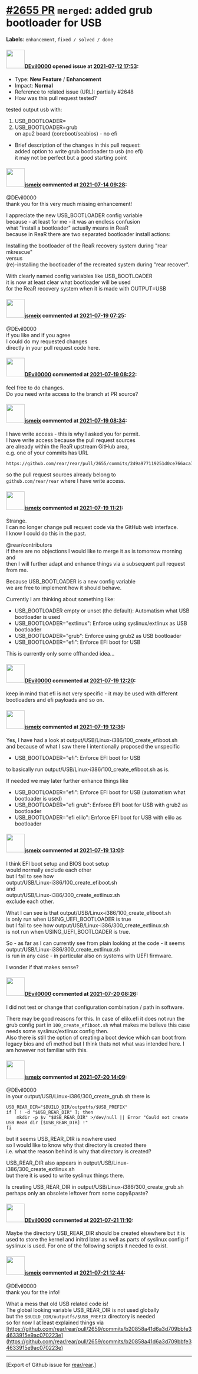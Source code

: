 [\#2655 PR](https://github.com/rear/rear/pull/2655) `merged`: added grub bootloader for USB
===========================================================================================

**Labels**: `enhancement`, `fixed / solved / done`

#### <img src="https://avatars.githubusercontent.com/u/3344302?v=4" width="50">[DEvil0000](https://github.com/DEvil0000) opened issue at [2021-07-12 17:53](https://github.com/rear/rear/pull/2655):

-   Type: **New Feature** / **Enhancement**
-   Impact: **Normal**
-   Reference to related issue (URL): partially \#2648
-   How was this pull request tested?

tested output usb with:

1.  USB\_BOOTLOADER=
2.  USB\_BOOTLOADER=grub  
    on apu2 board (coreboot/seabios) - no efi

-   Brief description of the changes in this pull request:  
    added option to write grub bootloader to usb (no efi)  
    it may not be perfect but a good starting point

#### <img src="https://avatars.githubusercontent.com/u/1788608?u=925fc54e2ce01551392622446ece427f51e2f0ce&v=4" width="50">[jsmeix](https://github.com/jsmeix) commented at [2021-07-14 09:28](https://github.com/rear/rear/pull/2655#issuecomment-879742374):

@DEvil0000  
thank you for this very much missing enhancement!

I appreciate the new USB\_BOOTLOADER config variable  
because - at least for me - it was an endless confusion  
what "install a bootloader" actually means in ReaR  
because in ReaR there are two separated bootloader install actions:

Installing the bootloader of the ReaR recovery system during "rear
mkrescue"  
versus  
(re)-installing the bootloader of the recreated system during "rear
recover".

With clearly named config variables like USB\_BOOTLOADER  
it is now at least clear what bootloader will be used  
for the ReaR recovery system when it is made with OUTPUT=USB

#### <img src="https://avatars.githubusercontent.com/u/1788608?u=925fc54e2ce01551392622446ece427f51e2f0ce&v=4" width="50">[jsmeix](https://github.com/jsmeix) commented at [2021-07-19 07:25](https://github.com/rear/rear/pull/2655#issuecomment-882309583):

@DEvil0000  
if you like and if you agree  
I could do my requested changes  
directly in your pull request code here.

#### <img src="https://avatars.githubusercontent.com/u/3344302?v=4" width="50">[DEvil0000](https://github.com/DEvil0000) commented at [2021-07-19 08:22](https://github.com/rear/rear/pull/2655#issuecomment-882349825):

feel free to do changes.  
Do you need write access to the branch at PR source?

#### <img src="https://avatars.githubusercontent.com/u/1788608?u=925fc54e2ce01551392622446ece427f51e2f0ce&v=4" width="50">[jsmeix](https://github.com/jsmeix) commented at [2021-07-19 08:34](https://github.com/rear/rear/pull/2655#issuecomment-882358303):

I have write access - this is why I asked you for permit.  
I have write access because the pull request sources  
are already within the ReaR upstream GitHub area,  
e.g. one of your commits has URL

    https://github.com/rear/rear/pull/2655/commits/249a977119251d0ce766aca7bf84514c301acca2

so the pull request sources already belong to  
`github.com/rear/rear` where I have write access.

#### <img src="https://avatars.githubusercontent.com/u/1788608?u=925fc54e2ce01551392622446ece427f51e2f0ce&v=4" width="50">[jsmeix](https://github.com/jsmeix) commented at [2021-07-19 11:21](https://github.com/rear/rear/pull/2655#issuecomment-882469378):

Strange.  
I can no longer change pull request code via the GitHub web interface.  
I know I could do this in the past.

@rear/contributors  
if there are no objections I would like to merge it as is tomorrow
morning and  
then I will further adapt and enhance things via a subsequent pull
request from me.

Because USB\_BOOTLOADER is a new config variable  
we are free to implement how it should behave.

Currently I am thinking about something like:

-   USB\_BOOTLOADER empty or unset (the default): Automatism what USB
    bootloader is used
-   USB\_BOOTLOADER="extlinux": Enforce using syslinux/extlinux as USB
    bootloader
-   USB\_BOOTLOADER="grub": Enforce using grub2 as USB bootloader
-   USB\_BOOTLOADER="efi": Enforce EFI boot for USB

This is currently only some offhanded idea...

#### <img src="https://avatars.githubusercontent.com/u/3344302?v=4" width="50">[DEvil0000](https://github.com/DEvil0000) commented at [2021-07-19 12:20](https://github.com/rear/rear/pull/2655#issuecomment-882502849):

keep in mind that efi is not very specific - it may be used with
different bootloaders and efi payloads and so on.

#### <img src="https://avatars.githubusercontent.com/u/1788608?u=925fc54e2ce01551392622446ece427f51e2f0ce&v=4" width="50">[jsmeix](https://github.com/jsmeix) commented at [2021-07-19 12:36](https://github.com/rear/rear/pull/2655#issuecomment-882512622):

Yes, I have had a look at
output/USB/Linux-i386/100\_create\_efiboot.sh  
and because of what I saw there I intentionally proposed the unspecific

-   USB\_BOOTLOADER="efi": Enforce EFI boot for USB

to basically run output/USB/Linux-i386/100\_create\_efiboot.sh as is.

If needed we may later further enhance things like

-   USB\_BOOTLOADER="efi": Enforce EFI boot for USB (automatism what
    bootloader is used)
-   USB\_BOOTLOADER="efi grub": Enforce EFI boot for USB with grub2 as
    bootloader
-   USB\_BOOTLOADER="efi elilo": Enforce EFI boot for USB with elilo as
    bootloader

#### <img src="https://avatars.githubusercontent.com/u/1788608?u=925fc54e2ce01551392622446ece427f51e2f0ce&v=4" width="50">[jsmeix](https://github.com/jsmeix) commented at [2021-07-19 13:01](https://github.com/rear/rear/pull/2655#issuecomment-882527521):

I think EFI boot setup and BIOS boot setup  
would normally exclude each other  
but I fail to see how  
output/USB/Linux-i386/100\_create\_efiboot.sh  
and  
output/USB/Linux-i386/300\_create\_extlinux.sh  
exclude each other.

What I can see is that output/USB/Linux-i386/100\_create\_efiboot.sh  
is only run when USING\_UEFI\_BOOTLOADER is true  
but I fail to see how output/USB/Linux-i386/300\_create\_extlinux.sh  
is not run when USING\_UEFI\_BOOTLOADER is true.

So - as far as I can currently see from plain looking at the code - it
seems  
output/USB/Linux-i386/300\_create\_extlinux.sh  
is run in any case - in particular also on systems with UEFI firmware.

I wonder if that makes sense?

#### <img src="https://avatars.githubusercontent.com/u/3344302?v=4" width="50">[DEvil0000](https://github.com/DEvil0000) commented at [2021-07-20 08:26](https://github.com/rear/rear/pull/2655#issuecomment-883203388):

I did not test or change that configuration combination / path in
software.

There may be good reasons for this. In case of elilo.efi it does not run
the grub config part in `100_create_efiboot.sh` what makes me believe
this case needs some syslinux/extlinux config then.  
Also there is still the option of creating a boot device which can boot
from legacy bios and efi method but I think thats not what was intended
here. I am however not familiar with this.

#### <img src="https://avatars.githubusercontent.com/u/1788608?u=925fc54e2ce01551392622446ece427f51e2f0ce&v=4" width="50">[jsmeix](https://github.com/jsmeix) commented at [2021-07-20 14:09](https://github.com/rear/rear/pull/2655#issuecomment-883424881):

@DEvil0000  
in your output/USB/Linux-i386/300\_create\_grub.sh there is

    USB_REAR_DIR="$BUILD_DIR/outputfs/$USB_PREFIX"
    if [ ! -d "$USB_REAR_DIR" ]; then
        mkdir -p $v "$USB_REAR_DIR" >/dev/null || Error "Could not create USB ReaR dir [$USB_REAR_DIR] !"
    fi

but it seems USB\_REAR\_DIR is nowhere used  
so I would like to know why that directory is created there  
i.e. what the reason behind is why that directory is created?

USB\_REAR\_DIR also appears in
output/USB/Linux-i386/300\_create\_extlinux.sh  
but there it is used to write syslinux things there.

Is creating USB\_REAR\_DIR in
output/USB/Linux-i386/300\_create\_grub.sh  
perhaps only an obsolete leftover from some copy&paste?

#### <img src="https://avatars.githubusercontent.com/u/3344302?v=4" width="50">[DEvil0000](https://github.com/DEvil0000) commented at [2021-07-21 11:10](https://github.com/rear/rear/pull/2655#issuecomment-884106402):

Maybe the directory USB\_REAR\_DIR should be created elsewhere but it is
used to store the kernel and initrd later as well as parts of syslinux
config if syslinux is used. For one of the following scripts it needed
to exist.

#### <img src="https://avatars.githubusercontent.com/u/1788608?u=925fc54e2ce01551392622446ece427f51e2f0ce&v=4" width="50">[jsmeix](https://github.com/jsmeix) commented at [2021-07-21 12:44](https://github.com/rear/rear/pull/2655#issuecomment-884160426):

@DEvil0000  
thank you for the info!

What a mess that old USB related code is!  
The global looking variable USB\_REAR\_DIR is not used globally  
but the `$BUILD_DIR/outputfs/$USB_PREFIX` directory is needed  
so for now I at least explained things via  
[https://github.com/rear/rear/pull/2659/commits/b20858a41d6a3d709bbfe34633915e9ac070223e](https://github.com/rear/rear/pull/2659/commits/b20858a41d6a3d709bbfe34633915e9ac070223e)

------------------------------------------------------------------------

\[Export of Github issue for
[rear/rear](https://github.com/rear/rear).\]
